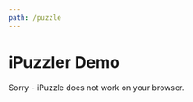 ```yaml
---
path: /puzzle
---
```

# iPuzzler Demo
<script type="module" src="js/ipuzzler.js"></script>
<ipuzzler-puzzle>
    Sorry - iPuzzle does not work on your browser.
</ipuzzler-puzzle>
<script>
const urlParams = new URLSearchParams(window.location.search);
const path = urlParams.get('ipuz');
document.querySelector("ipuzzler-puzzle").setAttribute("url", path);
</script>

